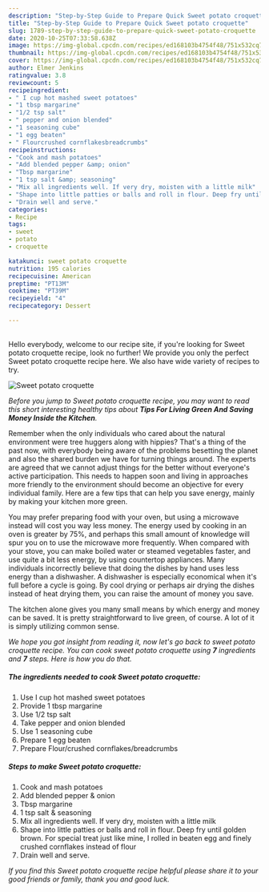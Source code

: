 ```yaml
---
description: "Step-by-Step Guide to Prepare Quick Sweet potato croquette"
title: "Step-by-Step Guide to Prepare Quick Sweet potato croquette"
slug: 1789-step-by-step-guide-to-prepare-quick-sweet-potato-croquette
date: 2020-10-25T07:33:58.638Z
image: https://img-global.cpcdn.com/recipes/ed168103b4754f48/751x532cq70/sweet-potato-croquette-recipe-main-photo.jpg
thumbnail: https://img-global.cpcdn.com/recipes/ed168103b4754f48/751x532cq70/sweet-potato-croquette-recipe-main-photo.jpg
cover: https://img-global.cpcdn.com/recipes/ed168103b4754f48/751x532cq70/sweet-potato-croquette-recipe-main-photo.jpg
author: Elmer Jenkins
ratingvalue: 3.8
reviewcount: 5
recipeingredient:
- " I cup hot mashed sweet potatoes"
- "1 tbsp margarine"
- "1/2 tsp salt"
- " pepper and onion blended"
- "1 seasoning cube"
- "1 egg beaten"
- " Flourcrushed cornflakesbreadcrumbs"
recipeinstructions:
- "Cook and mash potatoes"
- "Add blended pepper &amp; onion"
- "Tbsp margarine"
- "1 tsp salt &amp; seasoning"
- "Mix all ingredients well. If very dry, moisten with a little milk"
- "Shape into little patties or balls and roll in flour. Deep fry until golden brown. For special treat just like mine, I rolled in beaten egg and finely crushed cornflakes instead of flour"
- "Drain well and serve."
categories:
- Recipe
tags:
- sweet
- potato
- croquette

katakunci: sweet potato croquette 
nutrition: 195 calories
recipecuisine: American
preptime: "PT13M"
cooktime: "PT39M"
recipeyield: "4"
recipecategory: Dessert

---
```

<br>
Hello everybody, welcome to our recipe site, if you're looking for Sweet potato croquette recipe, look no further! We provide you only the perfect Sweet potato croquette recipe here. We also have wide variety of recipes to try.
<br>


![Sweet potato croquette](https://img-global.cpcdn.com/recipes/ed168103b4754f48/751x532cq70/sweet-potato-croquette-recipe-main-photo.jpg)

<i>Before you jump to Sweet potato croquette recipe, you may want to read this short interesting healthy tips about 
<strong>Tips For Living Green And Saving Money Inside the Kitchen</strong>.</i>
</br>

Remember when the only individuals who cared about the natural environment were tree huggers along with hippies? That's a thing of the past now, with everybody being aware of the problems besetting the planet and also the shared burden we have for turning things around. The experts are agreed that we cannot adjust things for the better without everyone's active participation. This needs to happen soon and living in approaches more friendly to the environment should become an objective for every individual family. Here are a few tips that can help you save energy, mainly by making your kitchen more green.

You may prefer preparing food with your oven, but using a microwave instead will cost you way less money. The energy used by cooking in an oven is greater by 75%, and perhaps this small amount of knowledge will spur you on to use the microwave more frequently. When compared with your stove, you can make boiled water or steamed vegetables faster, and use quite a bit less energy, by using countertop appliances. Many individuals incorrectly believe that doing the dishes by hand uses less energy than a dishwasher. A dishwasher is especially economical when it's full before a cycle is going. By cool drying or perhaps air drying the dishes instead of heat drying them, you can raise the amount of money you save.

The kitchen alone gives you many small means by which energy and money can be saved. It is pretty straightforward to live green, of course. A lot of it is simply utilizing common sense.


<i>We hope you got insight from reading it, now let's go back to sweet potato croquette recipe. You can cook sweet potato croquette using <strong>7</strong> ingredients and <strong>7</strong> steps. Here is how you do that.
</i>

##### The ingredients needed to cook Sweet potato croquette:

1. Use  I cup hot mashed sweet potatoes
1. Provide 1 tbsp margarine
1. Use 1/2 tsp salt
1. Take  pepper and onion blended
1. Use 1 seasoning cube
1. Prepare 1 egg beaten
1. Prepare  Flour/crushed cornflakes/breadcrumbs


##### Steps to make Sweet potato croquette:

1. Cook and mash potatoes
1. Add blended pepper &amp; onion
1. Tbsp margarine
1. 1 tsp salt &amp; seasoning
1. Mix all ingredients well. If very dry, moisten with a little milk
1. Shape into little patties or balls and roll in flour. Deep fry until golden brown. For special treat just like mine, I rolled in beaten egg and finely crushed cornflakes instead of flour
1. Drain well and serve.


<i>If you find this Sweet potato croquette recipe helpful please share it to your good friends or family, thank you and good luck.</i>
